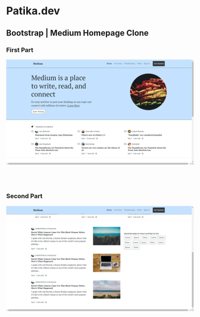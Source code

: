 # Patika.dev

## Bootstrap | Medium Homepage Clone


### First Part

<img src="img/medium-1.png">

<br><br>


### Second Part

<img src="img/medium-2.png">

<br><br>